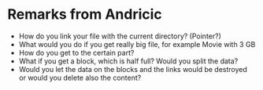 # Remarks from Andricic

* How do you link your file with the current directory? (Pointer?)
* What would you do if you get really big file, for example Movie with 3 GB
* How do you get to the certain part?
* What if you get a block, which is half full?
  Would you split the data?
* Would you let the data on the blocks and the links would be destroyed or would you delete also the content? 
